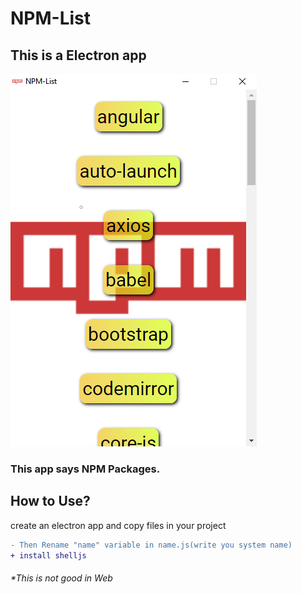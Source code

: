 # NPM-List
This is a Electron app
----------------------

![Screenshot](Screenshot.png)

### This app says NPM Packages.

How to Use?
-----------

create an electron app and copy files in your project
```diff
- Then Rename "name" variable in name.js(write you system name)
+ install shelljs
```
###### *This is not good in Web
